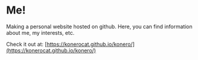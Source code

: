# Me!

Making a personal website hosted on github.
Here, you can find information about me, my interests, etc.


Check it out at: [https://konerocat.github.io/konero/](https://konerocat.github.io/konero/)

